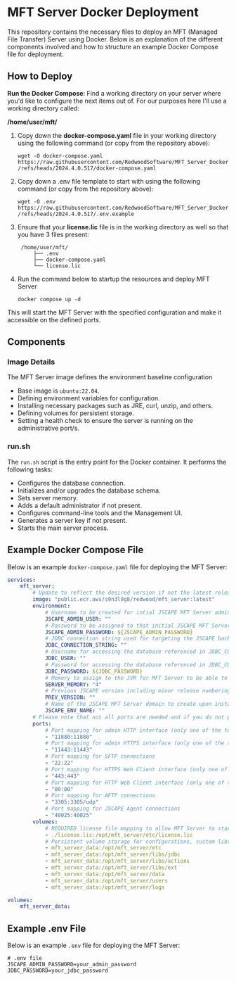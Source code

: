 # MFT Server Docker Deployment

This repository contains the necessary files to deploy an MFT (Managed File Transfer) Server using Docker. Below is an explanation of the different components involved and how to structure an example Docker Compose file for deployment.

## How to Deploy

**Run the Docker Compose**:
Find a working directory on your server where you'd like to configure the next items out of. For our purposes here I'll use a working directory called:

**/home/user/mft/**

1. Copy down the **docker-compose.yaml** file in your working directory using the following command (or copy from the repository above):

    ` wget -O docker-compose.yaml https://raw.githubusercontent.com/RedwoodSoftware/MFT_Server_Docker/refs/heads/2024.4.0.517/docker-compose.yaml `

2. Copy down a .env file template to start with using the following command (or copy from the repository above):

    ` wget -O .env https://raw.githubusercontent.com/RedwoodSoftware/MFT_Server_Docker/refs/heads/2024.4.0.517/.env.example `
 
3. Ensure that your **license.lic** file is in the working directory as well so that you have 3 files present:

        /home/user/mft/
            ├── .env
            ├── docker-compose.yaml
            └── license.lic


4. Run the command below to startup the resources and deploy MFT Server

    ` docker compose up -d `

This will start the MFT Server with the specified configuration and make it accessible on the defined ports.

## Components

### Image Details
The MFT Server image defines the environment baseline configuration
- Base image is `ubuntu:22.04`.
- Defining environment variables for configuration.
- Installing necessary packages such as JRE, curl, unzip, and others.
- Defining volumes for persistent storage.
- Setting a health check to ensure the server is running on the administrative port/s.

### run.sh
The `run.sh` script is the entry point for the Docker container. It performs the following tasks:
- Configures the database connection.
- Initializes and/or upgrades the database schema.
- Sets server memory.
- Adds a default administrator if not present.
- Configures command-line tools and the Management UI.
- Generates a server key if not present.
- Starts the main server process.

## Example Docker Compose File

Below is an example `docker-compose.yaml` file for deploying the MFT Server:

```yaml
services:
    mft_server:
        # Update to reflect the desired version if not the latest release
        image: "public.ecr.aws/s9n3l9g8/redwood/mft_server:latest"
        environment:
            # Username to be created for intial JSCAPE MFT Server administrator access
            JSCAPE_ADMIN_USER: ""
            # Password to be assigned to that initial JSCAPE MFT Server administrator
            JSCAPE_ADMIN_PASSWORD: ${JSCAPE_ADMIN_PASSWORD}
            # JDBC connection string used for targeting the JSCAPE backend database. NOTE: This database must exist prior deploying, this process will populate the JSCAPE MFT Server schema into this empty database
            JDBC_CONNECTION_STRING: ""
            # Username for accessing the database referenced in JDBC_CONNECTION_STRING
            JDBC_USER: ""
            # Password for accessing the database referenced in JDBC_CONNECTION_STRING
            JDBC_PASSWORD: ${JDBC_PASSWORD}
            # Memory to assign to the JVM for MFT Server to be able to leverage. This is simply a number representing GB.
            SERVER_MEMORY: "4"
            # Previous JSCAPE version including minor release numbering (ex. 2024.3.1.512). This should be set if looking to upgrade the deployment to a newer release. The update can also be done via the UI in the Global Settings pane if properly maintained via docker volumes.
            PREV_VERSION: ""
            # Name of the JSCAPE MFT Server domain to create upon instantiation of the environment. This will NOT overwrite any settings if already present.
            JSCAPE_ENV_NAME: ""
        # Please note that not all ports are needed and if you do not plan on using them, feel free to omit from your compose file.
        ports:
            # Port mapping for admin HTTP interface (only one of the two is required but both can be used). NOTE: if you choose to update the internal port reference, you must also assign the same port to the JSCAPE_MANAGEMENT_HTTP_PORT environment variable
            - "11880:11880"
            # Port mapping for admin HTTPS interface (only one of the two is required but both can be used). NOTE: if you choose to update the internal port reference, you must also assign the same port to the JSCAPE_MANAGEMENT_HTTPS_PORT environment variable
            - "11443:11443"
            # Port mapping for SFTP connections
            - "22:22"
            # Port mapping for HTTPS Web Client interface (only one of the two is required but both can be used between 80 and 443)
            - "443:443"
            # Port mapping for HTTP Web Client interface (only one of the two is required but both can be used between 80 and 443)
            - "80:80"
            # Port mapping for AFTP connections
            - "3305:3305/udp"
            # Port mapping for JSCAPE Agent connections
            - "40025:40025"
        volumes:
            # REQUIRED license file mapping to allow MFT Server to start. If you do not have this please contact your account manager.
            - ./license.lic:/opt/mft_server/etc/license.lic
            # Persistent volume storage for configurations, custom libraries, users, data, and domain logs.
            - mft_server_data:/opt/mft_server/etc
            - mft_server_data:/opt/mft_server/libs/jdbc
            - mft_server_data:/opt/mft_server/libs/actions
            - mft_server_data:/opt/mft_server/libs/ext
            - mft_server_data:/opt/mft_server/data
            - mft_server_data:/opt/mft_server/users
            - mft_server_data:/opt/mft_server/logs

volumes:
    mft_server_data:
```

## Example .env File

Below is an example `.env` file for deploying the MFT Server:

```.env
# .env file
JSCAPE_ADMIN_PASSWORD=your_admin_password
JDBC_PASSWORD=your_jdbc_password
```
